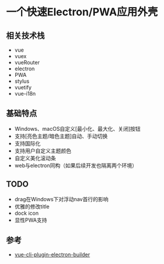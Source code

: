 # 一个快速Electron/PWA应用外壳

## 相关技术栈
+ vue
+ vuex
+ vueRouter
+ electron
+ PWA
+ stylus
+ vuetify
+ vue-i18n

## 基础特点

+ Windows、macOS自定义[最小化、最大化、关闭]按钮
+ 支持[亮色主题/暗色主题]自动、手动切换
+ 支持国际化
+ 支持用户自定义主题颜色
+ 自定义美化滚动条
+ web与electron同构（如果后续开发也隔离两个环境）

## TODO
+ drag在Windows下对浮动nav首行的影响
+ 优雅的修改title
+ dock icon
+ 显性PWA支持

## 参考
+ [vue-cli-plugin-electron-builder](https://nklayman.github.io/vue-cli-plugin-electron-builder/)
